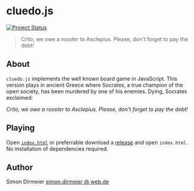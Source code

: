 # cluedo.js

[![Project Status](http://www.repostatus.org/badges/latest/concept.svg)](http://www.repostatus.org/#concept)

> Crito, we owe a rooster to Asclepius. Please, don't forget to pay the debt! 

## About

`cluedo.js` implements the well known board game in JavaScript. This version plays in ancient Greece where Socrates,
a true champion of the open society, has been murdered by one of his enemies. Dying, Socrates exclaimed:

*Crito, we owe a rooster to Asclepius. Please, don't forget to pay the debt!*

## Playing

Open [`index.html`](https://dirmeier.github.io/cluedo/index.html) or preferrable download a [release](https://github.com/dirmeier/cluedo.js/releases) and open `index.html`. No installation of dependencies required.

## Author

Simon Dirmeier <a href="mailto:simon.dirmeier @ web.de">simon.dirmeier @ web.de</a>

##



